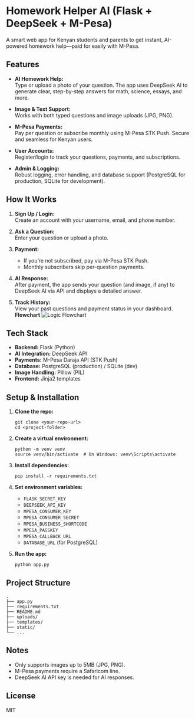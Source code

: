 # Homework Helper AI (Flask + DeepSeek + M-Pesa)

A smart web app for Kenyan students and parents to get instant, AI-powered homework help—paid for easily with M-Pesa.

## Features

- **AI Homework Help:**  
  Type or upload a photo of your question. The app uses DeepSeek AI to generate clear, step-by-step answers for math, science, essays, and more.

- **Image & Text Support:**  
  Works with both typed questions and image uploads (JPG, PNG).

- **M-Pesa Payments:**  
  Pay per question or subscribe monthly using M-Pesa STK Push. Secure and seamless for Kenyan users.

- **User Accounts:**  
  Register/login to track your questions, payments, and subscriptions.

- **Admin & Logging:**  
  Robust logging, error handling, and database support (PostgreSQL for production, SQLite for development).

## How It Works

1. **Sign Up / Login:**  
   Create an account with your username, email, and phone number.

2. **Ask a Question:**  
   Enter your question or upload a photo.

3. **Payment:**  
   - If you’re not subscribed, pay via M-Pesa STK Push.
   - Monthly subscribers skip per-question payments.

4. **AI Response:**  
   After payment, the app sends your question (and image, if any) to DeepSeek AI via API and displays a detailed answer.

5. **Track History:**  
   View your past questions and payment status in your dashboard.
   **Flowchart**
   ![Logic Flowchart](https://github.com/Vosty17/Flowchart.git)

## Tech Stack

- **Backend:** Flask (Python)
- **AI Integration:** DeepSeek API
- **Payments:** M-Pesa Daraja API (STK Push)
- **Database:** PostgreSQL (production) / SQLite (dev)
- **Image Handling:** Pillow (PIL)
- **Frontend:** Jinja2 templates

## Setup & Installation

1. **Clone the repo:**
   ```
   git clone <your-repo-url>
   cd <project-folder>
   ```

2. **Create a virtual environment:**
   ```
   python -m venv venv
   source venv/bin/activate  # On Windows: venv\Scripts\activate
   ```

3. **Install dependencies:**
   ```
   pip install -r requirements.txt
   ```

4. **Set environment variables:**
   - `FLASK_SECRET_KEY`
   - `DEEPSEEK_API_KEY`
   - `MPESA_CONSUMER_KEY`
   - `MPESA_CONSUMER_SECRET`
   - `MPESA_BUSINESS_SHORTCODE`
   - `MPESA_PASSKEY`
   - `MPESA_CALLBACK_URL`
   - `DATABASE_URL` (for PostgreSQL)

5. **Run the app:**
   ```
   python app.py
   ```

## Project Structure

```
.
├── app.py
├── requirements.txt
├── README.md
├── uploads/
├── templates/
├── static/
└── ...
```

## Notes

- Only supports images up to 5MB (JPG, PNG).
- M-Pesa payments require a Safaricom line.
- DeepSeek AI API key is needed for AI responses.

## License

MIT
